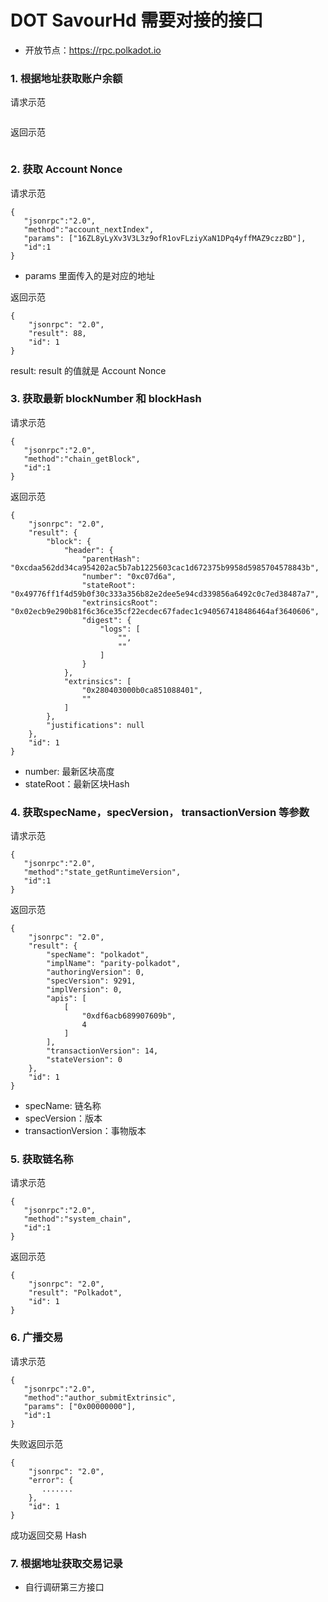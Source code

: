 # DOT SavourHd 需要对接的接口

- 开放节点：https://rpc.polkadot.io

### 1. 根据地址获取账户余额

请求示范

```

```

返回示范

```

```


### 2. 获取 Account Nonce 

请求示范
```
{
   "jsonrpc":"2.0",
   "method":"account_nextIndex",
   "params": ["16ZL8yLyXv3V3L3z9ofR1ovFLziyXaN1DPq4yffMAZ9czzBD"],
   "id":1
}
```

- params 里面传入的是对应的地址

返回示范

```
{
    "jsonrpc": "2.0",
    "result": 88,
    "id": 1
}
```

result: result 的值就是 Account Nonce


### 3. 获取最新 blockNumber 和 blockHash

请求示范

```
{
   "jsonrpc":"2.0",
   "method":"chain_getBlock",
   "id":1
}
```
返回示范

```
{
    "jsonrpc": "2.0",
    "result": {
        "block": {
            "header": {
                "parentHash": "0xcdaa562dd34ca954202ac5b7ab1225603cac1d672375b9958d5985704578843b",
                "number": "0xc07d6a",
                "stateRoot": "0x49776ff1f4d59b0f30c333a356b82e2dee5e94cd339856a6492c0c7ed38487a7",
                "extrinsicsRoot": "0x02ecb9e290b81f6c36ce35cf22ecdec67fadec1c940567418486464af3640606",
                "digest": {
                    "logs": [
                        "",
                        ""
                    ]
                }
            },
            "extrinsics": [
                "0x280403000b0ca851088401",
                ""
            ]
        },
        "justifications": null
    },
    "id": 1
}
```
- number: 最新区块高度
- stateRoot：最新区块Hash

### 4. 获取specName，specVersion， transactionVersion 等参数

请求示范

```
{
   "jsonrpc":"2.0",
   "method":"state_getRuntimeVersion",
   "id":1
}
```
返回示范

```
{
    "jsonrpc": "2.0",
    "result": {
        "specName": "polkadot",
        "implName": "parity-polkadot",
        "authoringVersion": 0,
        "specVersion": 9291,
        "implVersion": 0,
        "apis": [
            [
                "0xdf6acb689907609b",
                4
            ]
        ],
        "transactionVersion": 14,
        "stateVersion": 0
    },
    "id": 1
}
```
- specName: 链名称
- specVersion：版本
- transactionVersion：事物版本

### 5. 获取链名称 

请求示范

```
{
   "jsonrpc":"2.0",
   "method":"system_chain",
   "id":1
}
```
返回示范

```
{
    "jsonrpc": "2.0",
    "result": "Polkadot",
    "id": 1
}
```

### 6. 广播交易

请求示范

```
{
   "jsonrpc":"2.0",
   "method":"author_submitExtrinsic",
   "params": ["0x00000000"],
   "id":1
}
```

失败返回示范

```
{
    "jsonrpc": "2.0",
    "error": {
       .......
    },
    "id": 1
}
```
成功返回交易 Hash


### 7. 根据地址获取交易记录

- 自行调研第三方接口


   
   
   




